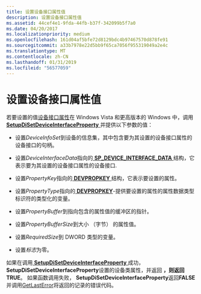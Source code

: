```yaml
---
title: 设置设备接口属性值
description: 设置设备接口属性值
ms.assetid: 44cef4e1-9fda-44fb-b37f-342099b5f7a0
ms.date: 04/20/2017
ms.localizationpriority: medium
ms.openlocfilehash: 161d04af5bfe72d8129bdc4b97467570d878fe91
ms.sourcegitcommit: a33b7978e22d5bb9f65ca7056f955319049a2e4c
ms.translationtype: MT
ms.contentlocale: zh-CN
ms.lasthandoff: 01/31/2019
ms.locfileid: "56577059"
---
```

# <a name="setting-a-device-interface-property-value"></a>设置设备接口属性值


若要设置的值[设备接口属性](https://msdn.microsoft.com/library/windows/hardware/ff541409)在 Windows Vista 和更高版本的 Windows 中，调用[ **SetupDiSetDeviceInterfaceProperty** ](https://msdn.microsoft.com/library/windows/hardware/ff552158)并提供以下参数的值：

-   设置*DeviceInfoSet*到设备的信息集，其中包含要为其设置的设备接口属性的设备接口的句柄。

-   设置*DeviceInterfaceData*指向的[ **SP_DEVICE_INTERFACE_DATA** ](https://msdn.microsoft.com/library/windows/hardware/ff552342)结构，它表示要为其设置的设备接口属性的设备接口.

-   设置*PropertyKey*指向的[ **DEVPROPKEY** ](https://msdn.microsoft.com/library/windows/hardware/ff543544)结构，它表示要设置的属性。

-   设置*PropertyType*指向的[ **DEVPROPKEY**](https://msdn.microsoft.com/library/windows/hardware/ff543544)-提供要设置的属性的属性数据类型标识符的类型化的变量。

-   设置*PropertyBuffer*到指向包含的属性值的缓冲区的指针。

-   设置*PropertyBufferSize*到大小 （字节） 的属性值。

-   设置*RequiredSize*到 DWORD 类型的变量。

-   设置*标志*为零。

如果在调用[ **SetupDiSetDeviceInterfaceProperty** ](https://msdn.microsoft.com/library/windows/hardware/ff552158)成功， **SetupDiSetDeviceInterfaceProperty**设置的设备类属性，并返回 **，则返回 TRUE**。 如果函数调用失败， **SetupDiSetDeviceInterfaceProperty**返回**FALSE**并调用[GetLastError](https://go.microsoft.com/fwlink/p/?linkid=169416)将返回的记录的错误代码。

 

 






